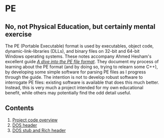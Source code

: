 # PE
## No, not Physical Education, but certainly mental exercise
The PE (Portable Executable) format is used by executables, object code, dynamic-link-libraries (DLLs), and binary files on 32-bit and 64-bit Windows operating systems. These notes accompany Ahmed Hesham's excellent guide [*A dive into the PE file format*](https://0xrick.github.io/win-internals/pe1/). They document my process of learning about the PE format (and by doing so, trying to relearn some C++), by developing some simple software for parsing PE files as I progress through the guide. The intention is not to develop robust software to interrogate PE files: existing software is available that does this much better. Instead, this is very much a project intended for my own educational benefit, while others may potentially find the odd detail useful.

## Contents
1. [Project code overview](/docs/project.md)
1. [DOS header](/docs/dos_header.md)
1. [DOS stub and Rich header](/docs/dos_stub_rich_header.md)


